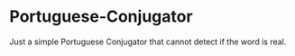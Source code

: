 # Portuguese-Conjugator
Just a simple Portuguese Conjugator that cannot detect if the word is real.
